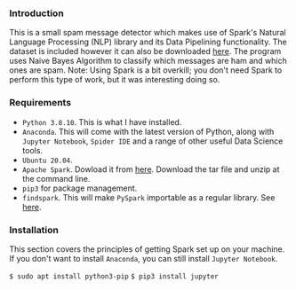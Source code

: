 ### Introduction

This is a small spam message detector which makes use of Spark's Natural Language Processing (NLP) library and its Data Pipelining functionality. 
The dataset is included however it can also be downloaded [here](https://archive.ics.uci.edu/ml/datasets/SMS+Spam+Collection). The program uses Naive Bayes Algorithm to classify which messages are ham and which ones are spam. Note: Using Spark is a bit overkill; you don't need Spark to perform this type of work, but it was interesting doing so.

### Requirements

* `Python 3.8.10`. This is what I have installed.
* `Anaconda`. This will come with the latest version of Python, along with `Jupyter Notebook`, `Spider IDE` and a range of other useful Data Science tools.
* `Ubuntu 20.04`.
* `Apache Spark`. Dowload it from [here](https://spark.apache.org/downloads.html). Download the tar file and unzip at the command line.
* `pip3` for package management.
* `findspark`. This will make `PySpark` importable as a regular library. See [here](https://pypi.org/project/findspark/).

### Installation

This section covers the principles of getting Spark set up on your machine. If you don't want to install `Anaconda`, you can still install `Jupyter Notebook`.

  `$ sudo apt install python3-pip`
  `$ pip3 install jupyter`


